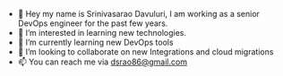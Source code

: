 - 👋 Hey my name is Srinivasarao Davuluri, I am working as a senior DevOps engineer for the past few years.
- 👀 I’m interested in learning new technologies.
- 🌱 I’m currently learning new DevOps tools
- 💞️ I’m looking to collaborate on new Integrations and cloud migrations
- 📫 You can reach me via dsrao86@gmail.com

<!---
dsrinivas086/dsrinivas086 is a ✨ special ✨ repository because its `README.md` (this file) appears on your GitHub profile.
You can click the Preview link to take a look at your changes.
--->
